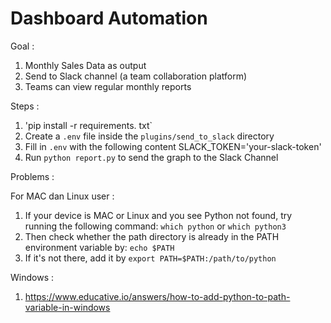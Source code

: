 # Dashboard Automation

Goal :
1. Monthly Sales Data as output
2. Send to Slack channel (a team collaboration platform)
3. Teams can view regular monthly reports

Steps :
1. 'pip install -r requirements. txt`
2. Create a `.env` file inside the `plugins/send_to_slack` directory
3. Fill in `.env` with the following content SLACK_TOKEN='your-slack-token'
4. Run `python report.py` to send the graph to the Slack Channel

Problems :

For MAC dan Linux user :
1. If your device is MAC or Linux and you see Python not found, try running the following command:
     `which python` or `which python3`
2. Then check whether the path directory is already in the PATH environment variable by:
     `echo $PATH`
3. If it's not there, add it by `export PATH=$PATH:/path/to/python`

Windows :
1. https://www.educative.io/answers/how-to-add-python-to-path-variable-in-windows
